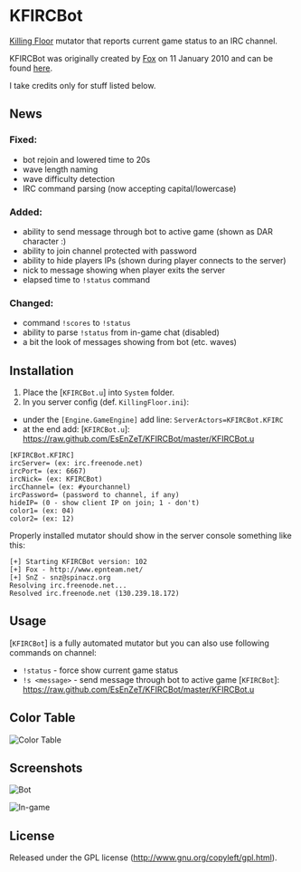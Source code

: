 KFIRCBot
========

[Killing Floor] mutator that reports current game status to an IRC channel.

KFIRCBot was originally created by [Fox] on 11 January 2010 and can be found [here].

I take credits only for stuff listed below.

[Killing Floor]: http://store.steampowered.com/app/1250/
[Fox]: http://steamcommunity.com/id/foxrlx
[here]: http://www.epnteam.net/fox/KFIRCBot.rar


## News
### Fixed:
 * bot rejoin and lowered time to 20s
 * wave length naming
 * wave difficulty detection
 * IRC command parsing (now accepting capital/lowercase)

### Added:
 * ability to send message through bot to active game (shown as DAR character :)
 * ability to join channel protected with password
 * ability to hide players IPs (shown during player connects to the server)
 * nick to message showing when player exits the server
 * elapsed time to `!status` command

### Changed:
 * command `!scores` to `!status`
 * ability to parse `!status` from in-game chat (disabled)
 * a bit the look of messages showing from bot (etc. waves)


## Installation
1. Place the [`KFIRCBot.u`] into `System` folder.
2. In you server config (def. `KillingFloor.ini`):
 * under the `[Engine.GameEngine]` add line: `ServerActors=KFIRCBot.KFIRC`
 * at the end add:
[`KFIRCBot.u`]: https://raw.github.com/EsEnZeT/KFIRCBot/master/KFIRCBot.u

```
[KFIRCBot.KFIRC]
ircServer= (ex: irc.freenode.net)
ircPort= (ex: 6667)
ircNick= (ex: KFIRCBot)
ircChannel= (ex: #yourchannel)
ircPassword= (password to channel, if any)
hideIP= (0 - show client IP on join; 1 - don't)
color1= (ex: 04)
color2= (ex: 12)
```

Properly installed mutator should show in the server console something like this:
```
[+] Starting KFIRCBot version: 102
[+] Fox - http://www.epnteam.net/
[+] SnZ - snz@spinacz.org
Resolving irc.freenode.net...
Resolved irc.freenode.net (130.239.18.172)
```


## Usage
[`KFIRCBot`] is a fully automated mutator but you can also use following commands on channel:
* `!status` - force show current game status
* `!s <message>` - send message through bot to active game
[`KFIRCBot`]: https://raw.github.com/EsEnZeT/KFIRCBot/master/KFIRCBot.u


## Color Table
![Color Table](https://raw.github.com/EsEnZeT/KFIRCBot/master/screenshots/colors.png)


## Screenshots
![Bot](https://raw.github.com/EsEnZeT/KFIRCBot/master/screenshots/bot.png)

![In-game](https://raw.github.com/EsEnZeT/KFIRCBot/master/screenshots/ingame.jpg)


## License
Released under the GPL license (http://www.gnu.org/copyleft/gpl.html).

